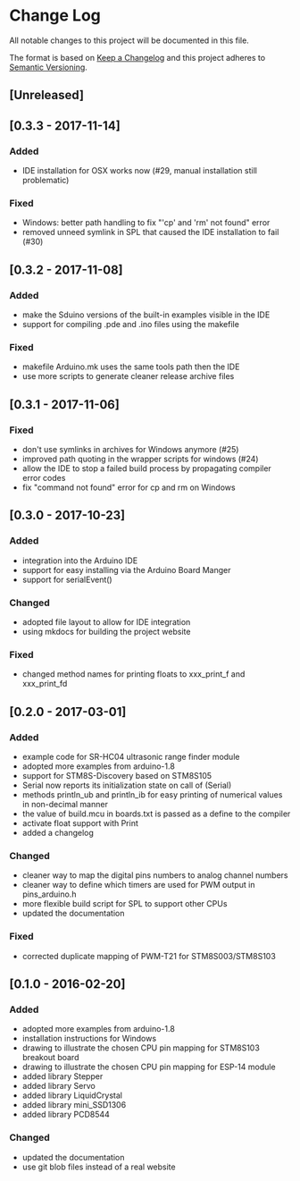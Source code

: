 # Change Log
All notable changes to this project will be documented in this file.

The format is based on [Keep a Changelog](http://keepachangelog.com/) 
and this project adheres to [Semantic Versioning](http://semver.org/).

## [Unreleased]


## [0.3.3 - 2017-11-14]
### Added
- IDE installation for OSX works now (#29, manual installation still
  problematic)

### Fixed
- Windows: better path handling to fix "'cp' and 'rm' not found" error
- removed unneed symlink in SPL that caused the IDE installation to fail (#30)



## [0.3.2 - 2017-11-08]
### Added
- make the Sduino versions of the built-in examples visible in the IDE
- support for compiling .pde and .ino files using the makefile

### Fixed
- makefile Arduino.mk uses the same tools path then the IDE
- use more scripts to generate cleaner release archive files



## [0.3.1 - 2017-11-06]
### Fixed
- don't use symlinks in archives for Windows anymore (#25)
- improved path quoting in the wrapper scripts for windows (#24)
- allow the IDE to stop a failed build process by propagating compiler error
  codes
- fix "command not found" error for cp and rm on Windows



## [0.3.0 - 2017-10-23]
### Added
- integration into the Arduino IDE
- support for easy installing via the Arduino Board Manger
- support for serialEvent()

### Changed
- adopted file layout to allow for IDE integration
- using mkdocs for building the project website

### Fixed
- changed method names for printing floats to xxx_print_f and xxx_print_fd



## [0.2.0 - 2017-03-01]
### Added
- example code for SR-HC04 ultrasonic range finder module
- adopted more examples from arduino-1.8
- support for STM8S-Discovery based on STM8S105
- Serial now reports its initialization state on call of (Serial)
- methods println_ub and println_ib for easy printing of numerical values
  in non-decimal manner
- the value of build.mcu in boards.txt is passed as a define to the compiler
- activate float support with Print
- added a changelog

### Changed
- cleaner way to map the digital pins numbers to analog channel numbers
- cleaner way to define which timers are used for PWM output in pins_arduino.h
- more flexible build script for SPL to support other CPUs
- updated the documentation

### Fixed
- corrected duplicate mapping of PWM-T21 for STM8S003/STM8S103



## [0.1.0 - 2016-02-20]
### Added
- adopted more examples from arduino-1.8
- installation instructions for Windows
- drawing to illustrate the chosen CPU pin mapping for STM8S103 breakout board
- drawing to illustrate the chosen CPU pin mapping for ESP-14 module
- added library Stepper
- added library Servo
- added library LiquidCrystal
- added library mini_SSD1306
- added library PCD8544

### Changed
- updated the documentation
- use git blob files instead of a real website
